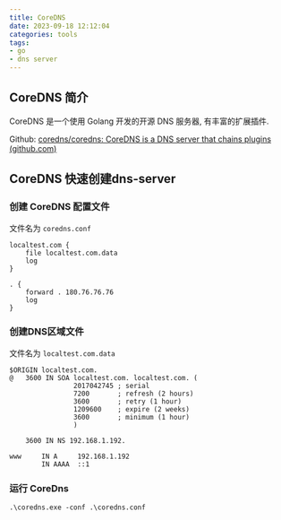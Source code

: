 ```yaml
---
title: CoreDNS
date: 2023-09-18 12:12:04
categories: tools
tags:
- go
- dns server
---
```


## CoreDNS 简介

CoreDNS 是一个使用 Golang 开发的开源 DNS 服务器, 有丰富的扩展插件. 

Github: [coredns/coredns: CoreDNS is a DNS server that chains plugins (github.com)](https://github.com/coredns/coredns)

## CoreDNS 快速创建dns-server

### 创建 CoreDNS 配置文件

文件名为 `coredns.conf`

```
localtest.com {
    file localtest.com.data
    log
}

. {
    forward . 180.76.76.76
    log
}
```

### 创建DNS区域文件

文件名为 `localtest.com.data`

```
$ORIGIN localtest.com.
@	3600 IN	SOA localtest.com. localtest.com. (
				2017042745 ; serial
				7200       ; refresh (2 hours)
				3600       ; retry (1 hour)
				1209600    ; expire (2 weeks)
				3600       ; minimum (1 hour)
				)

	3600 IN NS 192.168.1.192.

www     IN A     192.168.1.192
        IN AAAA  ::1
```

### 运行 CoreDns

```
.\coredns.exe -conf .\coredns.conf
```

